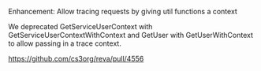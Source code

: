 Enhancement: Allow tracing requests by giving util functions a context

We deprecated GetServiceUserContext with GetServiceUserContextWithContext and GetUser with GetUserWithContext to allow passing in a trace context.

https://github.com/cs3org/reva/pull/4556